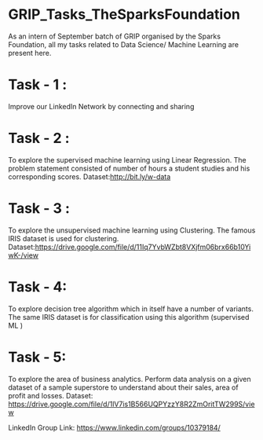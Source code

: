 # GRIP_Tasks_TheSparksFoundation

As an intern of September batch of GRIP organised by the Sparks Foundation, all my tasks related to Data Science/ Machine Learning are present here.
# Task - 1 : 
Improve our LinkedIn Network by connecting and sharing
# Task - 2 :
To explore the supervised machine learning using Linear Regression. The problem statement consisted of number of hours a student studies and his corresponding scores.
Dataset:http://bit.ly/w-data
# Task - 3 :
To explore the unsupervised machine learning using Clustering. The famous IRIS dataset is used for clustering.
Dataset:https://drive.google.com/file/d/11Iq7YvbWZbt8VXjfm06brx66b10YiwK-/view
# Task - 4:
To explore decision tree algorithm which in itself have a number of variants. The same IRIS dataset is for classification using  this algorithm (supervised ML )
# Task - 5:
To explore the area of business analytics. Perform data analysis on a given dataset of a sample superstore to understand about their sales, area of profit and losses.
Dataset: https://drive.google.com/file/d/1lV7is1B566UQPYzzY8R2ZmOritTW299S/view

LinkedIn Group Link: https://www.linkedin.com/groups/10379184/
